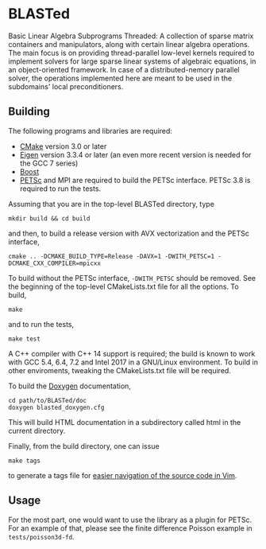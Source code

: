 BLASTed
=======

Basic Linear Algebra Subprograms Threaded: A collection of sparse matrix containers and manipulators, along with certain linear algebra operations. The main focus is on providing thread-parallel low-level kernels required to implement solvers for large sparse linear systems of algebraic equations, in an object-oriented framework. In case of a distributed-nemory parallel solver, the operations implemented here are meant to be used in the subdomains' local preconditioners.

Building
--------
The following programs and libraries are required:
- [CMake](https://cmake.org/) version 3.0 or later
- [Eigen](http://eigen.tuxfamily.org) version 3.3.4 or later (an even more recent version is needed for the GCC 7 series)
- [Boost](http://www.boost.org/)
- [PETSc](http://www.mcs.anl.gov/petsc/) and MPI are required to build the PETSc interface. PETSc 3.8 is required to run the tests.

Assuming that you are in the top-level BLASTed directory, type

    mkdir build && cd build

and then, to build a release version with AVX vectorization and the PETSc interface,

	cmake .. -DCMAKE_BUILD_TYPE=Release -DAVX=1 -DWITH_PETSC=1 -DCMAKE_CXX_COMPILER=mpicxx

To build without the PETSc interface, `-DWITH_PETSC` should be removed. See the beginning of the top-level CMakeLists.txt file for all the options. To build,

    make

and to run the tests,

	make test

A C++ compiler with C++ 14 support is required; the build is known to work with GCC 5.4, 6.4, 7.2 and Intel 2017 in a GNU/Linux environment. To build in other enviroments, tweaking the CMakeLists.txt file will be required.

To build the [Doxygen](http://www.stack.nl/~dimitri/doxygen/) documentation,

    cd path/to/BLASTed/doc
    doxygen blasted_doxygen.cfg

This will build HTML documentation in a subdirectory called html in the current directory.

Finally, from the build directory, one can issue

    make tags
   
to generate a tags file for [easier navigation of the source code in Vim](http://vim.wikia.com/wiki/Browsing_programs_with_tags).

Usage
-----
For the most part, one would want to use the library as a plugin for PETSc. For an example of that, please see the finite difference Poisson example in `tests/poisson3d-fd`.



